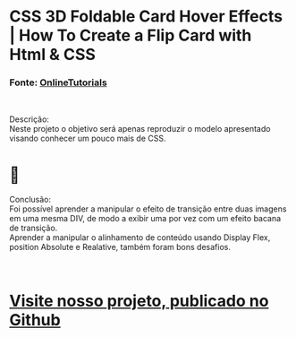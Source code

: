 # CSS 3D Foldable Card Hover Effects | How To Create a Flip Card with Html & CSS

### Fonte: [OnlineTutorials]("https://www.youtube.com/watch?v=xDy2UptgdUY")

<br/>
<p>
Descrição:
<br/>Neste projeto o objetivo será apenas reproduzir o modelo apresentado visando conhecer um pouco mais de CSS.
<br/>
</p>

# 🚀

<p>
Conclusão:
<br/>Foi possível aprender a manipular o efeito de transição entre duas imagens em uma mesma DIV, de modo a exibir uma por vez com um efeito bacana de transição.
<br/>Aprender a manipular o alinhamento de conteúdo usando Display Flex, position Absolute e Realative, também foram bons desafios.
<br/>
</p>
<br/>

# [Visite nosso projeto, publicado no Github](https://luisfernandomgrs.github.io/css-3D-foldable-card-hover-effects/.)
